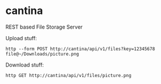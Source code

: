 # cantina
REST based File Storage Server

Upload stuff:

```
http --form POST http://cantina/api/v1/files?key=12345678 file@~/Downloads/picture.png
```

Download stuff:
```
http GET http://cantina/api/v1/files/picture.png
```

